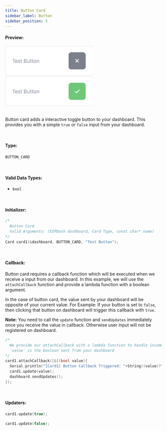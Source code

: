 ```yaml
---
title: Button Card
sidebar_label: Button
sidebar_position: 5
---
```


#### Preview:

<img src="/img/v4/button-card-false.png" width="280px" alt="Button Card Preview" />
 &nbsp; 
<img src="/img/v4/button-card-true.png" width="280px" alt="Button Card Preview" />

<br/>
<br/>

Button card adds a interactive toggle button to your dashboard. This provides you with a simple `true` or `false` input from your dashboard.

<br/>

#### Type:
`BUTTON_CARD`

<br/>

#### Valid Data Types:
- `bool`

<br/>

#### Initializer:
```cpp
/* 
  Button Card
  Valid Arguments: (ESPDash dashboard, Card Type, const char* name)
*/
Card card1(&dashboard, BUTTON_CARD, "Test Button");
```

<br/>

#### Callback:
Button card requires a callback function which will be executed when we receive a input from our dashboard. In this example, we will use the `attachCallback` function and provide a lambda function with a boolean argument.

In the case of button card, the value sent by your dashboard will be opposite of your current value. For Example: If your button is set to `false`, then clicking that button on dashboard will trigger this callback with `true`.

**Note:** You need to call the `update` function and `sendUpdates` immediately once you receive the value in callback. Otherwise user input will not be registered on dashboard.

```cpp
/*
  We provide our attachCallback with a lambda function to handle incomming data
  `value` is the boolean sent from your dashboard
*/
card1.attachCallback([&](bool value){
  Serial.println("[Card1] Button Callback Triggered: "+String((value)?"true":"false"));
  card1.update(value);
  dashboard.sendUpdates();
});
```

<br/>

#### Updaters:

```cpp
card1.update(true);
```

```cpp
card1.update(false);
```
<br/>

<br/>
